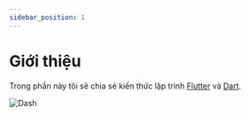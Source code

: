 ```yaml
---
sidebar_position: 1
---
```


# Giới thiệu

Trong phần này tôi sẽ chia sẻ kiến thức lập trình [Flutter](https://flutter.dev) và [Dart](https://dart.dev).

![Dash](https://docs.flutter.dev/assets/images/dash/Dashatars.png)
